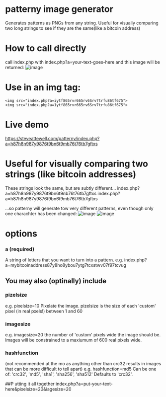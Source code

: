 # patterny image generator
Generates patterns as PNGs from any string. Useful for visually comparing two long strings to see if they are the same(like a bitcoin address)

# How to call directly
call index.php with index.php?a=your-text-goes-here 
and this image will be returned:
![image](https://user-images.githubusercontent.com/21079244/220489934-8b7e36d9-0fe7-4ca4-9fae-22028491dc01.png)

# Use in an img tag:
```
<img src="index.php?a=iytf865rvr665rv6Srv7trfu86tf675">
<img src="index.php?a=1ytf865rvr665rv6Srv7trfu86tf675">
```

# Live demo
https://steveattewell.com/patterny/index.php?a=h87h8n987y9876t9bn6t9mb76t76tb7gftxs

# Useful for visually comparing two strings (like bitcoin addresses)
These strings look the same, but are subtly different...
index.php?a=h87h8n987y9876t9bn6t9nb76t76tb7gftxs
index.php?a=h87h8n987y9876t9bn6t9mb76t76tb7gftxs

...so patterny will generate tow very different patterns, even though only one charachter has been changed:
![image](https://user-images.githubusercontent.com/21079244/220490348-91c64ae3-67a7-4695-bb2f-8ba499f5abd5.png)
![image](https://user-images.githubusercontent.com/21079244/220490419-3f41be8a-a0fa-4a4d-87ae-a78b96511163.png)

# options
### a (required)
A string of letters that you want to turn into a pattern. 
e.g. index.php?a=mybitcoinaddress87y8ho8ybou7ytg7tcxstwv07f97tcvug 


## You may also (optinally) include 
### pizelsize 
e.g. pixelsize=10
Pixelate the image. pizelsize is the size of each 'custom' pixel (in real pxels!) between 1 and 60

### imagesize
e.g. imagesize=20
the number of 'custom' pixels wide the image should be. Images will be constrained to a maxiumum of 600 real pixels wide. 

### hashfunction 
(not recommended at the mo as anything other than crc32 results in images that can be more difficult to tell apart)
e.g. hashfunction=md5
Can be one of:  'crc32', 'md5', 'sha1', 'sha256', 'sha512'
Defaults to 'crc32'.

##P utting it all together
index.php?a=put-your-text-here&pixelsize=20&iagesize=20
